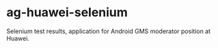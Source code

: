 # ag-huawei-selenium
Selenium test results, application for Android GMS moderator position at Huawei.
